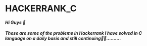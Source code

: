 # HACKERRANK_C
#### ***Hi Guys 👋***
***These are some of the problems in Hackerrank I have solved in C language on a daily basis and still continuing👨‍💻..........***

